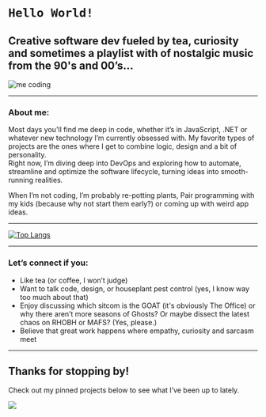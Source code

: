 # **`Hello World!`**  
## Creative software dev fueled by tea, curiosity and sometimes a playlist with of nostalgic music from the 90's and 00’s...  
![me coding](https://media1.giphy.com/media/v1.Y2lkPTc5MGI3NjExOW1udXZiMmFsNmIyZXdwbGludXh5aDl5d29hcmNodG40OXc4b2FpZiZlcD12MV9pbnRlcm5hbF9naWZfYnlfaWQmY3Q9Zw/7NoNw4pMNTvgc/giphy.gif)

---

### About me:  
Most days you'll find me deep in code, whether it’s in JavaScript, .NET or whatever new technology I’m currently obsessed with. My favorite types of projects are the ones where I get to combine logic, design and a bit of personality.  
Right now, I’m diving deep into DevOps and exploring how to automate, streamline and optimize the software lifecycle, turning ideas into smooth-running realities.  

When I’m not coding, I’m probably re-potting plants, Pair programming with my kids (because why not start them early?) or coming up with weird app ideas.

---

[![Top Langs](https://github-readme-stats.vercel.app/api/top-langs/?username=TantBella)](https://github.com/TantBella/github-readme-stats)

---

### Let’s connect if you:
- Like tea (or coffee, I won’t judge)
- Want to talk code, design, or houseplant pest control (yes, I know way too much about that)  
- Enjoy discussing which sitcom is the GOAT (it's obviously The Office) or why there aren’t more seasons of Ghosts? Or maybe dissect the latest chaos on RHOBH or MAFS? (Yes, please.)  
- Believe that great work happens where empathy, curiosity and sarcasm meet

---

## Thanks for stopping by!
Check out my pinned projects below to see what I’ve been up to lately.  
  
  
 ![](https://komarev.com/ghpvc/?username=TantBella&style=for-the-badge&label=You_Are_Visitor_Number:&color=E3D7B8)
